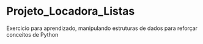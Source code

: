 # Projeto_Locadora_Listas
 Exercicio para aprendizado, manipulando estruturas de dados para reforçar conceitos de Python
